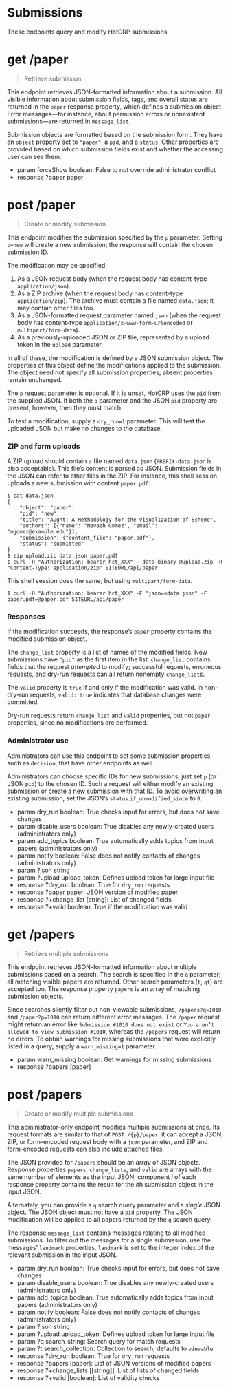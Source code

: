 # Submissions

These endpoints query and modify HotCRP submissions.


# get /paper

> Retrieve submission

This endpoint retrieves JSON-formatted information about a submission. All
visible information about submission fields, tags, and overall status are
returned in the `paper` response property, which defines a submission object.
Error messages—for instance, about permission errors or nonexistent
submissions—are returned in `message_list`.

Submission objects are formatted based on the submission form. They have an
`object` property set to `"paper"`, a `pid`, and a `status`. Other properties
are provided based on which submission fields exist and whether the accessing
user can see them.

* param forceShow boolean: False to not override administrator conflict
* response ?paper paper


# post /paper

> Create or modify submission

This endpoint modifies the submission specified by the `p` parameter. Setting
`p=new` will create a new submission; the response will contain the chosen
submission ID.

The modification may be specified:

1. As a JSON request body (when the request body has content-type
   `application/json`).
2. As a ZIP archive (when the request body has content-type
   `application/zip`). The archive must contain a file named `data.json`; it
   may contain other files too.
3. As a JSON-formatted request parameter named `json` (when the request body
   has content-type `application/x-www-form-urlencoded` or
   `multipart/form-data`).
4. As a previously-uploaded JSON or ZIP file, represented by a upload token in
   the `upload` parameter.

In all of these, the modification is defined by a JSON submission object. The
properties of this object define the modifications applied to the submission.
The object need not specify all submission properties; absent properties
remain unchanged.

The `p` request parameter is optional. If it is unset, HotCRP uses the `pid`
from the supplied JSON. If both the `p` parameter and the JSON `pid` property
are present, however, then they must match.

To test a modification, supply a `dry_run=1` parameter. This will test the
uploaded JSON but make no changes to the database.


### ZIP and form uploads

A ZIP upload should contain a file named `data.json` (`PREFIX-data.json` is
also acceptable). This file’s content is parsed as JSON. Submission fields in
the JSON can refer to other files in the ZIP. For instance, this shell session
uploads a new submission with content `paper.pdf`:

```
$ cat data.json
{
	"object": "paper",
	"pid": "new",
	"title": "Aught: A Methodology for the Visualization of Scheme",
	"authors": [{"name": "Nevaeh Gomez", "email": "ngomez@example.edu"}],
	"submission": {"content_file": "paper.pdf"},
	"status": "submitted"
}
$ zip upload.zip data.json paper.pdf
$ curl -H "Authorization: bearer hct_XXX" --data-binary @upload.zip -H "Content-Type: application/zip" SITEURL/api/paper
```

This shell session does the same, but using `multipart/form-data`.

```
$ curl -H "Authorization: bearer hct_XXX" -F "json=<data.json" -F paper.pdf=@paper.pdf SITEURL/api/paper
```

### Responses

If the modification succeeds, the response’s `paper` property contains the
modified submission object.

The `change_list` property is a list of names of the modified fields. New
submissions have `"pid"` as the first item in the list. `change_list` contains
fields that the request *attempted* to modify; successful requests, erroneous
requests, and dry-run requests can all return nonempty `change_list`s.

The `valid` property is `true` if and only if the modification was valid. In
non-dry-run requests, `valid: true` indicates that database changes were
committed.

Dry-run requests return `change_list` and `valid` properties, but not `paper`
properties, since no modifications are performed.


### Administrator use

Administrators can use this endpoint to set some submission properties, such
as `decision`, that have other endpoints as well.

Administrators can choose specific IDs for new submissions; just set `p` (or
JSON `pid`) to the chosen ID. Such a request will either modify an existing
submission or create a new submission with that ID. To avoid overwriting an
existing submission, set the JSON’s `status`.`if_unmodified_since` to `0`.

* param dry_run boolean: True checks input for errors, but does not save changes
* param disable_users boolean: True disables any newly-created users (administrators only)
* param add_topics boolean: True automatically adds topics from input papers (administrators only)
* param notify boolean: False does not notify contacts of changes (administrators only)
* param ?json string
* param ?upload upload_token: Defines upload token for large input file
* response ?dry_run boolean: True for `dry_run` requests
* response ?paper paper: JSON version of modified paper
* response ?+change_list [string]: List of changed fields
* response ?+valid boolean: True if the modification was valid


# get /papers

> Retrieve multiple submissions

This endpoint retrieves JSON-formatted information about multiple submissions
based on a search. The search is specified in the `q` parameter; all matching
visible papers are returned. Other search parameters (`t`, `qt`) are accepted
too. The response property `papers` is an array of matching submission objects.

Since searches silently filter out non-viewable submissions, `/papers?q=1010`
and `/paper?p=1010` can return different error messages. The `/paper` request
might return an error like `Submission #1010 does not exist` or `You aren’t
allowed to view submission #1010`, whereas the `/papers` request will return
no errors. To obtain warnings for missing submissions that were explicitly
listed in a query, supply a `warn_missing=1` parameter.

* param warn_missing boolean: Get warnings for missing submissions
* response ?papers [paper]


# post /papers

> Create or modify multiple submissions

This administrator-only endpoint modifies multiple submissions at once. Its
request formats are similar to that of `POST /{p}/paper`: it can accept a
JSON, ZIP, or form-encoded request body with a `json` parameter, and ZIP and
form-encoded requests can also include attached files.

The JSON provided for `/papers` should be an *array* of JSON objects. Response
properties `papers`, `change_lists`, and `valid` are arrays with the same
number of elements as the input JSON; component *i* of each response property
contains the result for the *i*th submission object in the input JSON.

Alternately, you can provide a `q` search query parameter and a *single* JSON
object. The JSON object must not have a `pid` property. The JSON modification
will be applied to all papers returned by the `q` search query.

The response `message_list` contains messages relating to all modified
submissions. To filter out the messages for a single submission, use the
messages’ `landmark` properties. `landmark` is set to the integer index of the
relevant submission in the input JSON.


* param dry_run boolean: True checks input for errors, but does not save changes
* param disable_users boolean: True disables any newly-created users (administrators only)
* param add_topics boolean: True automatically adds topics from input papers (administrators only)
* param notify boolean: False does not notify contacts of changes (administrators only)
* param ?json string
* param ?upload upload_token: Defines upload token for large input file
* param ?q search_string: Search query for match requests
* param ?t search_collection: Collection to search; defaults to `viewable`
* response ?dry_run boolean: True for `dry_run` requests
* response ?papers [paper]: List of JSON versions of modified papers
* response ?+change_lists [[string]]: List of lists of changed fields
* response ?+valid [boolean]: List of validity checks
